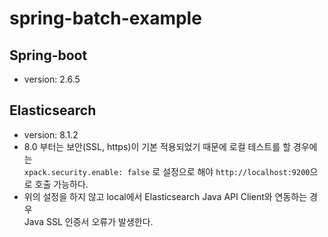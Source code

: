 # spring-batch-example

## Spring-boot
- version: 2.6.5

## Elasticsearch
- version: 8.1.2
- 8.0 부터는 보안(SSL, https)이 기본 적용되었기 때문에 로컬 테스트를 할 경우에는<br>
  `xpack.security.enable: false` 로 설정으로 해야 `http://localhost:9200`으로 호출 가능하다.
- 위의 설정을 하지 않고 local에서 Elasticsearch Java API Client와 연동하는 경우<br>
  Java SSL 인증서 오류가 발생한다.
    